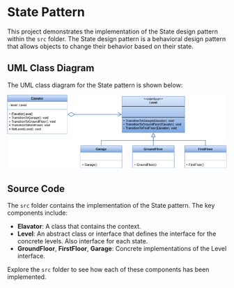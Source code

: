  # State Pattern

This project demonstrates the implementation of the State design pattern within the `src` folder. 
The State design pattern is a behavioral design pattern that allows objects to change their behavior based on their state.

## UML Class Diagram

The UML class diagram for the State pattern is shown below:

![UML Class Diagram](../state/documentation/state.drawio.png)

## Source Code

The `src` folder contains the implementation of the State pattern. The key components include:

- **Elavator**: A class that contains the context.
- **Level**: An abstract class or interface that defines the interface for the concrete levels. Also interface for each state.
- **GroundFloor**, **FirstFloor**, **Garage**: Concrete implementations of the Level interface.

Explore the `src` folder to see how each of these components has been implemented.
